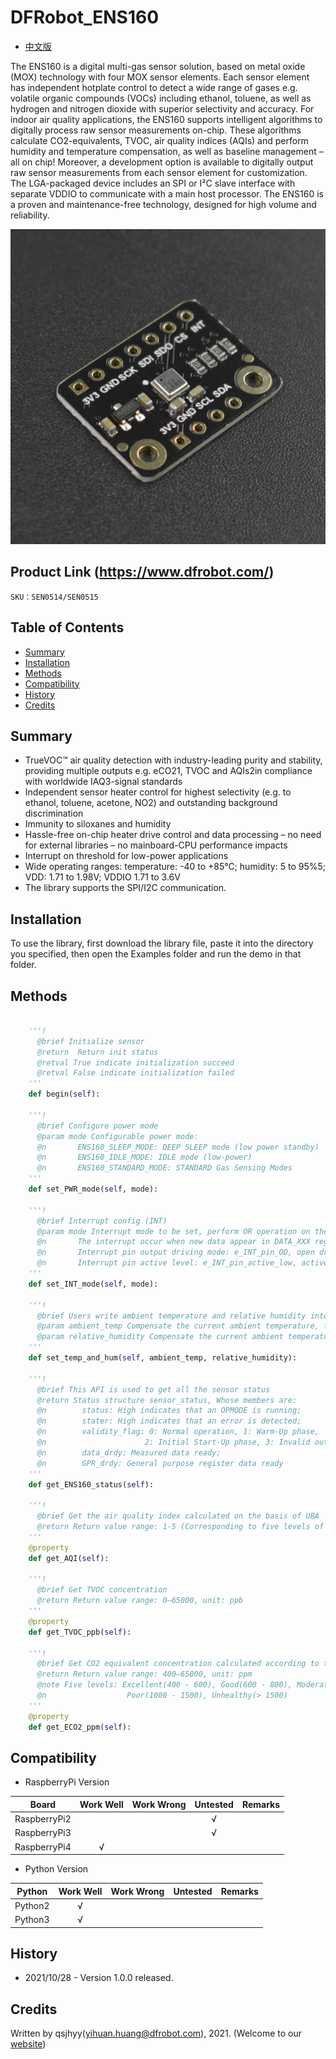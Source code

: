 # DFRobot_ENS160
* [中文版](./README_CN.md)

The ENS160 is a digital multi-gas sensor solution, based on metal oxide (MOX) technology 
with four MOX sensor elements. Each sensor element has independent hotplate control to 
detect a wide range of gases e.g. volatile organic compounds (VOCs) including ethanol, 
toluene, as well as hydrogen and nitrogen dioxide with superior selectivity and accuracy.
For indoor air quality applications, the ENS160 supports intelligent algorithms to digitally 
process raw sensor measurements on-chip. These algorithms calculate CO2-equivalents, 
TVOC, air quality indices (AQIs) and perform humidity and temperature compensation, as 
well as baseline management – all on chip! Moreover, a development option is available 
to digitally output raw sensor measurements from each sensor element for customization. 
The LGA-packaged device includes an SPI or I²C slave interface with separate VDDIO to 
communicate with a main host processor. The ENS160 is a proven and maintenance-free 
technology, designed for high volume and reliability.

![产品实物图](../../resources/images/ENS160.png)


## Product Link (https://www.dfrobot.com/)
    SKU：SEN0514/SEN0515


## Table of Contents

* [Summary](#summary)
* [Installation](#installation)
* [Methods](#methods)
* [Compatibility](#compatibility)
* [History](#history)
* [Credits](#credits)


## Summary

* TrueVOC™ air quality detection with industry-leading purity and stability, providing multiple outputs e.g. eCO21, TVOC and AQIs2in compliance with worldwide IAQ3-signal standards
* Independent sensor heater control for highest selectivity (e.g. to ethanol, toluene, acetone, NO2) and outstanding background discrimination
* Immunity to siloxanes and humidity
* Hassle-free on-chip heater drive control and data processing – no need for external libraries – no mainboard-CPU performance impacts
* Interrupt on threshold for low-power applications
* Wide operating ranges: temperature: -40 to +85°C; humidity: 5 to 95%5; VDD: 1.71 to 1.98V; VDDIO 1.71 to 3.6V
* The library supports the SPI/I2C communication.


## Installation

To use the library, first download the library file, paste it into the directory you specified, then open the Examples folder and run the demo in that folder.


## Methods

```python

    '''!
      @brief Initialize sensor
      @return  Return init status
      @retval True indicate initialization succeed
      @retval False indicate initialization failed
    '''
    def begin(self):

    '''!
      @brief Configure power mode
      @param mode Configurable power mode:
      @n       ENS160_SLEEP_MODE: DEEP SLEEP mode (low power standby)
      @n       ENS160_IDLE_MODE: IDLE mode (low-power)
      @n       ENS160_STANDARD_MODE: STANDARD Gas Sensing Modes
    '''
    def set_PWR_mode(self, mode):

    '''!
      @brief Interrupt config (INT)
      @param mode Interrupt mode to be set, perform OR operation on the following to get mode:
      @n       The interrupt occur when new data appear in DATA_XXX register (can get new measured data): e_INT_mode_DIS, disable interrupt; e_INT_mode_EN, enable interrupt
      @n       Interrupt pin output driving mode: e_INT_pin_OD, open drain; e_INT_pin_PP, push pull
      @n       Interrupt pin active level: e_INT_pin_active_low, active low; e_INT_pin_active_high, active high
    '''
    def set_INT_mode(self, mode):

    '''!
      @brief Users write ambient temperature and relative humidity into ENS160 for calibration and compensation of the measured gas data.
      @param ambient_temp Compensate the current ambient temperature, float type, unit: C
      @param relative_humidity Compensate the current ambient temperature, float type, unit: %rH
    '''
    def set_temp_and_hum(self, ambient_temp, relative_humidity):

    '''!
      @brief This API is used to get all the sensor status
      @return Status structure sensor_status, Whose members are:
      @n        status: High indicates that an OPMODE is running;
      @n        stater: High indicates that an error is detected;
      @n        validity_flag: 0: Normal operation, 1: Warm-Up phase, 
      @n                      2: Initial Start-Up phase, 3: Invalid output;
      @n        data_drdy: Measured data ready;
      @n        GPR_drdy: General purpose register data ready
    '''
    def get_ENS160_status(self):

    '''!
      @brief Get the air quality index calculated on the basis of UBA
      @return Return value range: 1-5 (Corresponding to five levels of Excellent, Good, Moderate, Poor and Unhealthy respectively)
    '''
    @property
    def get_AQI(self):

    '''!
      @brief Get TVOC concentration
      @return Return value range: 0–65000, unit: ppb
    '''
    @property
    def get_TVOC_ppb(self):

    '''!
      @brief Get CO2 equivalent concentration calculated according to the detected data of VOCs and hydrogen (eCO2 – Equivalent CO2)
      @return Return value range: 400–65000, unit: ppm
      @note Five levels: Excellent(400 - 600), Good(600 - 800), Moderate(800 - 1000), 
      @n                  Poor(1000 - 1500), Unhealthy(> 1500)
    '''
    @property
    def get_ECO2_ppm(self):

```


## Compatibility

* RaspberryPi Version

| Board        | Work Well | Work Wrong | Untested | Remarks |
| ------------ | :-------: | :--------: | :------: | ------- |
| RaspberryPi2 |           |            |    √     |         |
| RaspberryPi3 |           |            |    √     |         |
| RaspberryPi4 |     √     |            |          |         |

* Python Version

| Python  | Work Well | Work Wrong | Untested | Remarks |
| ------- | :-------: | :--------: | :------: | ------- |
| Python2 |     √     |            |          |         |
| Python3 |     √     |            |          |         |


## History

- 2021/10/28 - Version 1.0.0 released.


## Credits

Written by qsjhyy(yihuan.huang@dfrobot.com), 2021. (Welcome to our [website](https://www.dfrobot.com/))

